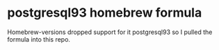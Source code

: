 postgresql93 homebrew formula
=============================

Homebrew-versions dropped support for it postgresql93 so I pulled the formula into this repo.
